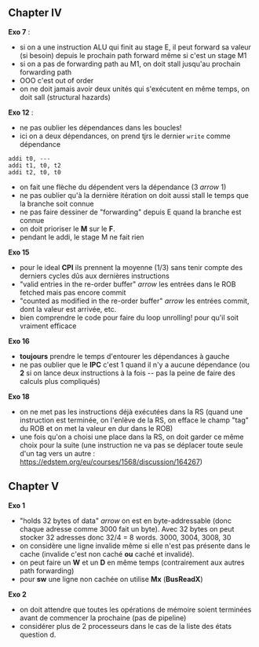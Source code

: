 ## Chapter IV

**Exo 7** :
- si on a une instruction ALU qui finit au stage E, il peut forward sa valeur (si besoin) depuis le prochain path forward même si c'est un stage M1
- si on a pas de forwarding path au M1, on doit stall jusqu'au prochain forwarding path
- OOO c'est out of order
- on ne doit jamais avoir deux unités qui s'exécutent en même temps, on doit sall (structural hazards)

**Exo 12** :
- ne pas oublier les dépendances dans les boucles!
- ici on a deux dépendances, on prend tjrs le dernier `write` comme dépendance
```
addi t0, ---
addi t1, t0, t2
addi t2, t0, t0
```
- on fait une flèche du dépendent vers la dépendance (3 $arrow$ 1) 
- ne pas oublier qu'à la dernière itération on doit aussi stall le temps que la branche soit connue
- ne pas faire dessiner de "forwarding" depuis E quand la branche est connue
- on doit prioriser le **M** sur le **F**.
- pendant le addi, le stage M ne fait rien

**Exo 15**

- pour le ideal **CPI** ils prennent la moyenne (1/3) sans tenir compte des derniers cycles dûs aux dernières instructions
- "valid entries in the re-order buffer" $arrow$ les entrées dans le ROB fetched mais pas encore commit
- "counted as modified in the re-order buffer" $arrow$ les entrées commit, dont la valeur est arrivée, etc.
- bien comprendre le code pour faire du loop unrolling! pour qu'il soit vraiment efficace

**Exo 16**

- **toujours** prendre le temps d'entourer les dépendances à gauche
- ne pas oublier que le **IPC** c'est 1 quand il n'y a aucune dépendance (ou **2** si on lance deux instructions à la fois -- pas la peine de faire des calculs plus compliqués)

**Exo 18**

- on ne met pas les instructions déjà exécutées dans la RS (quand une instruction est terminée, on l'enlève de la RS, on efface le champ "tag" du ROB et on met la valeur en dur dans le ROB)
- une fois qu'on a choisi une place dans la RS, on doit garder ce même choix pour la suite (une instruction ne va pas se déplacer toute seule d'un tag vers un autre : https://edstem.org/eu/courses/1568/discussion/164267)
## Chapter V

**Exo 1**
- "holds 32 bytes of data" $arrow$ on est en byte-addressable (donc chaque adresse comme 3000 fait un byte). Avec 32 bytes on peut stocker 32 adresses donc 32/4 = 8 words. 3000, 3004, 3008, 30
- on considère une ligne invalide même si elle n'est pas présente dans le cache (invalide c'est non caché **ou** caché et invalidé).
- on peut faire un **W** et un **D** en même temps (contrairement aux autres path forwarding)
- pour **sw** une ligne non cachée on utilise **Mx** (**BusReadX**)

**Exo 2** 

- on doit attendre que toutes les opérations de mémoire soient terminées avant de commencer la prochaine (pas de pipeline)
- considérer plus de 2 processeurs dans le cas de la liste des états question d.
